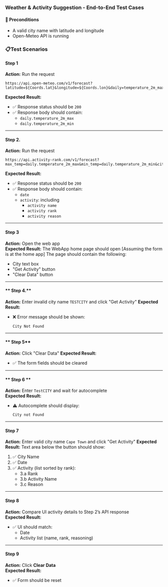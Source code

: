### Weather & Activity Suggestion - End-to-End Test Cases

#### 🔧 Preconditions
- A valid city name with latitude and longitude
- Open-Meteo API is running



### 📋Test Scenarios

#### **Step 1**
**Action:** Run the request
```http
https://api.open-meteo.com/v1/forecast?latitude=${Coords.lat}&longitude=${Coords.lon}&daily=temperature_2m_max,temperature_2m_min&timezone=auto
```
**Expected Result:**
- ✅ Response status should be `200`
- ✅ Response body should contain:
  - `daily.temperature_2m_max`
  - `daily.temperature_2m_min`

---
#### **Step 2.**

**Action:** Run the request
```http
https://api.activity-rank.com/v1/forecast?max_temp=daily.temperature_2m_max&min_temp=daily.temperature_2m_min&city=CapeTown&date=DATE
```
**Expected Result:**
- ✅ Response status should be `200`
- ✅ Response body should contain:
  - `date`
  - `activity`: including
    - `activity name`
    - `activity rank`
    - `activity reason`

---

#### **Step 3**

**Action:** Open the web app  
**Expected Result:** 
The WebApp home page should open [Assuming the form is at the home app]
The page should contain the following:
- City text box
- "Get Activity" button
- "Clear Data" button

---

#### ** Step 4.**

**Action:** Enter invalid city name `TESTCITY` and click "Get Activity"
**Expected Result:**  
- ❌ Error message should be shown:  
  ```
  City Not Found
  ```

---

#### ** Step 5**

**Action:** Click "Clear Data" 
**Expected Result:**  
- ✅ The form fields should be cleared

---

#### ** Step 6 **

**Action:** Enter `TestCITY` and wait for autocomplete  
**Expected Result:**  
- ⚠️ Autocomplete should display:  
  ```
  City not Found
  ```

---

#### **Step 7**

**Action:** Enter valid city name `Cape Town` and click "Get Activity"
**Expected Result:** Text area below the button should show:
1. ✅ City Name  
2. ✅ Date  
3. ✅ Activity (list sorted by rank):
   - 3.a Rank
   - 3.b Activity Name
   - 3.c Reason

---

#### **Step 8**

**Action:** Compare UI activity details to Step 2’s API response  
**Expected Result:**  
- ✅ UI should match:
  - Date
  - Activity list (name, rank, reasoning)

---

#### **Step 9**

**Action:** Click **Clear Data**  
**Expected Result:**  
- ✅ Form should be reset